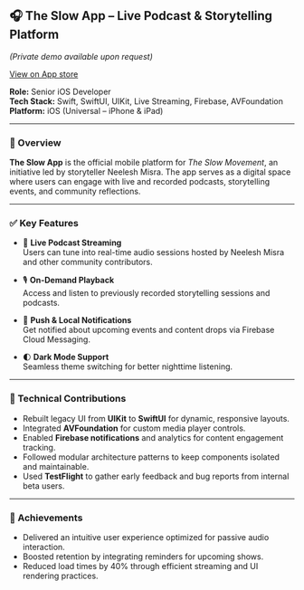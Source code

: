 ## 🎧 The Slow App – Live Podcast & Storytelling Platform  
*(Private demo available upon request)*

[View on App store](https://apps.apple.com/ca/app/the-slow-app/id1554047983)

**Role:** Senior iOS Developer  
**Tech Stack:** Swift, SwiftUI, UIKit, Live Streaming, Firebase, AVFoundation  
**Platform:** iOS (Universal – iPhone & iPad)

---

### 🔹 Overview
**The Slow App** is the official mobile platform for *The Slow Movement*, an initiative led by storyteller Neelesh Misra. The app serves as a digital space where users can engage with live and recorded podcasts, storytelling events, and community reflections.

---

### ✅ Key Features
- 📡 **Live Podcast Streaming**  
  Users can tune into real-time audio sessions hosted by Neelesh Misra and other community contributors.

- 🎙️ **On-Demand Playback**  
  Access and listen to previously recorded storytelling sessions and podcasts.

- 🔔 **Push & Local Notifications**  
  Get notified about upcoming events and content drops via Firebase Cloud Messaging.

- 🌓 **Dark Mode Support**  
  Seamless theme switching for better nighttime listening.

---

### 🔧 Technical Contributions
- Rebuilt legacy UI from **UIKit** to **SwiftUI** for dynamic, responsive layouts.
- Integrated **AVFoundation** for custom media player controls.
- Enabled **Firebase notifications** and analytics for content engagement tracking.
- Followed modular architecture patterns to keep components isolated and maintainable.
- Used **TestFlight** to gather early feedback and bug reports from internal beta users.

---

### 🎯 Achievements
- Delivered an intuitive user experience optimized for passive audio interaction.
- Boosted retention by integrating reminders for upcoming shows.
- Reduced load times by 40% through efficient streaming and UI rendering practices.
